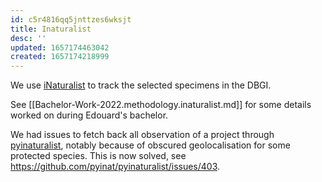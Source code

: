 ```yaml
---
id: c5r4816qq5jnttzes6wksjt
title: Inaturalist
desc: ''
updated: 1657174463042
created: 1657174218999
---
```


We use [iNaturalist](https://www.inaturalist.org/home) to track the selected specimens in the DBGI.

See [[Bachelor-Work-2022.methodology.inaturalist.md]] for some details worked on during Edouard's bachelor.


We had issues to fetch back all observation of a project through [pyinaturalist](https://github.com/pyinat/pyinaturalist), notably because of obscured geolocalisation for some protected species.
This is now solved, see https://github.com/pyinat/pyinaturalist/issues/403.




